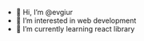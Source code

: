 - 👋 Hi, I’m @evgiur
- 👀 I’m interested in web development
- 🌱 I’m currently learning react library

<!---
evgiur/evgiur is a ✨ special ✨ repository because its `README.md` (this file) appears on your GitHub profile.
You can click the Preview link to take a look at your changes.
--->
